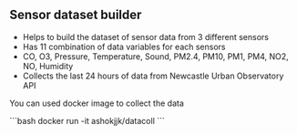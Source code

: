 ## Sensor dataset builder
- Helps to build the dataset of sensor data from 3 different sensors
- Has 11 combination of data variables for each sensors
- CO, O3, Pressure, Temperature, Sound, PM2.4, PM10, PM1, PM4, NO2, NO, Humidity
- Collects the last 24 hours of data from Newcastle Urban Observatory API
<p>You can used docker image to collect the data</p>
```bash
docker run -it ashokjjk/datacoll
```
